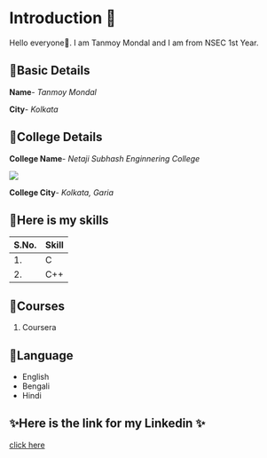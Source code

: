 # Introduction 🚀
Hello everyone👋. I am Tanmoy Mondal and I am from NSEC 1st Year.

## 💠Basic Details
**Name**- *Tanmoy Mondal*

**City**- *Kolkata*

## 💠College Details

**College Name**- *Netaji Subhash Enginnering College*

<img src=https://upload.wikimedia.org/wikipedia/commons/thumb/8/8d/NSEC_Campus_new_look.jpg/800px-NSEC_Campus_new_look.jpg/>

**College City**- *Kolkata, Garia*

## 💠Here is my skills
| S.No. | Skill |
|---|---|
|1.|C|
|2.|C++|

## 💠Courses
1. Coursera

## 💠Language
- English
- Bengali
- Hindi

## ✨Here is the link for my Linkedin ✨
[click here](https://www.linkedin.com/in/tanmoy-mondal-399561220/)
